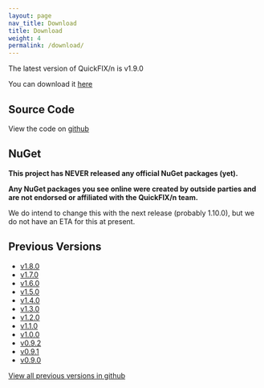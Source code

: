 ```yaml
---
layout: page
nav_title: Download
title: Download
weight: 4
permalink: /download/
---
```


The latest version of QuickFIX/n is v1.9.0

You can download it [here](http://quickfixn.s3.amazonaws.com/quickfixn-v1.9.0.zip)

Source Code
-----------
View the code on [github](https://github.com/connamara/quickfixn)

NuGet
-----

**This project has NEVER released any official NuGet packages (yet).**

**Any NuGet packages you see online were created by outside parties and
are not endorsed or affiliated with the QuickFIX/n team.**

We do intend to change this with the next release (probably 1.10.0),
but we do not have an ETA for this at present.

Previous Versions
-----------------
  * [v1.8.0](http://quickfixn.s3.amazonaws.com/quickfixn-v1.8.0.zip)
  * [v1.7.0](http://quickfixn.s3.amazonaws.com/quickfixn-v1.7.0.zip)
  * [v1.6.0](http://quickfixn.s3.amazonaws.com/quickfixn-v1.6.0.zip)
  * [v1.5.0](http://quickfixn.s3.amazonaws.com/quickfixn-v1.5.0.zip)
  * [v1.4.0](http://quickfixn.s3.amazonaws.com/quickfixn-v1.4.0.zip)
  * [v1.3.0](http://quickfixn.s3.amazonaws.com/quickfixn-v1.3.0.zip)
  * [v1.2.0](http://quickfixn.s3.amazonaws.com/quickfixn-v1.2.0.zip)
  * [v1.1.0](http://quickfixn.s3.amazonaws.com/quickfixn-v1.1.0.zip)
  * [v1.0.0](http://quickfixn.s3.amazonaws.com/quickfixn-v1.0.0.zip)
  * [v0.9.2](http://quickfixn.s3.amazonaws.com/quickfixn-v0.9.2.zip)
  * [v0.9.1](http://quickfixn.s3.amazonaws.com/quickfixn-v0.9.1.zip)
  * [v0.9.0](http://quickfixn.s3.amazonaws.com/quickfixn-v0.9.0.zip)

[View all previous versions in github](https://github.com/connamara/quickfixn/tags)


